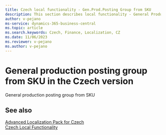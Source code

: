 ```yaml
---
title: Czech local functionality - Gen.Prod.Posting Group from SKU
description: This section describes local functionality - General Product Posting Group from SKU in the Czech version of Business Central.
author: v-pejano
ms-service: dynamics-365-business-central
ms.topic: article
ms.search.keywords: Czech, Finance, Localization, CZ
ms.date: 11/06/2023
ms.reviewer: v-pejano
ms.author: v-pejano
---
```


# General production posting group from SKU in the Czech version

General production posting group from SKU

## See also

[Advanced Localization Pack for Czech](ui-extensions-advanced-localization-pack-cz.md)  
[Czech Local Functionality](czech-local-functionality.md)  
